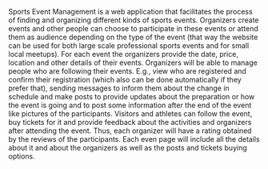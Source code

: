 Sports Event Management is a web application that facilitates the process of finding and organizing different kinds of sports events. Organizers create events and other people can choose to participate in these events or attend them as audience depending on the type of the event (that way the website can be used for both large scale professional sports events and for small local meetups). For each event the organizers provide the date, price, location and other details of their events. Organizers will be able to manage people who are following their events. E.g., view who are registered and confirm their registration (which also can be done automatically if they prefer that), sending messages to inform them about the change in schedule and make posts to provide updates about the preparation or how the event is going and to post some information after the end of the event like pictures of the participants. Visitors and athletes can follow the event, buy tickets for it and provide feedback about the activities and organizers after attending the event. Thus, each organizer will have a rating obtained by the reviews of the participants. Each even page will include all the details about it and about the organizers as well as the posts and tickets buying options.
